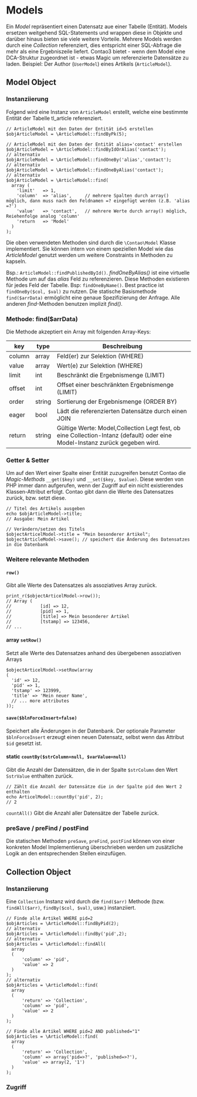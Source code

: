 # Models

Ein *Model* repräsentiert einen Datensatz aue einer Tabelle (Entität). Models ersetzen weitgehend SQL-Statements und wrappen diese in Objekte und darüber hinaus bieten sie viele weitere Vorteile.
Mehrere Models werden durch eine *Collection* referenziert, dies entspricht einer SQL-Abfrage die mehr als eine Ergebniszeile liefert.
Contao3 bietet - wenn dem Model eine DCA-Struktur zugeordnet ist - etwas Magic um referenzierte Datensätze zu laden. Beispiel: Der Author (`UserModel`) eines Artikels (`ArticleModel`).

## Model Object

### Instanziierung 

Folgend wird eine Instanz von `ArticleModel` erstellt, welche eine bestimmte Entität der Tabelle tl_article referenziert.

``` {.php}
// ArticleModel mit den Daten der Entität id=5 erstellen
$objArticleModel = \ArticleModel::findByPk(5);
 
// ArticleModel mit den Daten der Entität alias='contact' erstellen
$objArticleModel = \ArticleModel::findByIdOrAlias('contact');
// alternativ
$objArticleModel = \ArticleModel::findOneBy('alias','contact');
// alternativ
$objArticleModel = \ArticleModel::findOneByAlias('contact');
// alternativ
$objArticleModel = \ArticleModel::find(
  array (
    'limit'   => 1,
    'column'  => 'alias',     // mehrere Spalten durch array() möglich, dann muss nach den Feldnamen =? eingefügt werden (z.B. 'alias =?')
    'value'   => 'contact',   // mehrere Werte durch array() möglich, Reiehenfolge analog 'column'
    'return   => 'Model'
  )
);
```

Die oben verwendeten Methoden sind durch die `\Contao\Model` Klasse implementiert.
Sie können intern von einem speziellen Model wie das *ArticleModel* genutzt werden um weitere Constraints in Methoden zu kapseln.

Bsp.: `ArticleModel::findPublishedById()`.
*findOneByAlias()* ist eine virtuelle Methode um auf das *alias* Feld zu referenzieren.
Diese Methoden existieren für jedes Feld der Tabelle. Bsp: `findOneByName()`.
Best practice ist `findOneBy($col, $val)` zu nutzen.
Die statische Basismethode `find($arrData)` ermöglicht eine genaue Spezifizierung der Anfrage. Alle anderen *find*-Methoden benutzen implizit *find()*.


### Methode: find($arrData)
Die Methode akzeptiert ein Array mit folgenden Array-Keys:

| key       |  type  | Beschreibung |
|--         | --     | -- |
| column	| array  | Feld(er) zur Selektion (WHERE) |
| value     | array  | Wert(e) zur Selektion (WHERE)  |
| limit     | int	 | Beschränkt die Ergebnismenge (LIMIT) |
| offset    | int    | Offset einer beschränkten Ergebnismenge (LIMIT) |
| order     | string | Sortierung der Ergebnismenge (ORDER BY) |
| eager     | bool   | Lädt die referenzierten Datensätze durch einen JOIN |
| return    | string | Gültige Werte: Model,Collection Legt fest, ob eine Collection-Intanz (default) oder eine Model-Instanz zurück gegeben wird. |

### Getter & Setter
Um auf den Wert einer Spalte einer Entität zuzugreifen benutzt Contao die *Magic-Methods* `__get($key)` und `__set($key, $value)`. Diese werden von PHP immer dann aufgerufen, wenn der Zugriff auf ein nicht existierendes Klassen-Attribut erfolgt. Contao gibt dann die Werte des Datensatzes zurück, bzw. setzt diese.

``` {.php}
// Titel des Artikels ausgeben
echo $objArticleModel->title;
// Ausgabe: Mein Artikel

// Verändern/setzen des Titels
$objectArticelModel->title = "Mein besonderer Artikel";
$objectArticleModel->save(); // speichert die Änderung des Datensatzes in die Datenbank
```

### Weitere relevante Methoden

#### `row()` 
Gibt alle Werte des Datensatzes als assoziatives Array zurück.
``` {.php} 
print_r($objectArticelModel->row());
// Array (
//           [id] => 12,
//           [pid] => 1,
//           [title] => Mein besonderer Artikel
//           [tstamp] => 123456,
// ...
```

#### array `setRow()`
Setzt alle Werte des Datensatzes anhand des übergebenen assoziativen Arrays
``` {.php} 
$objectArticelModel->setRow(array
(
  'id' => 12,
  'pid' => 1,
  'tstamp' => 123999,
  'title' => 'Mein neuer Name',
  // ... more attributes
));
```

#### `save($blnForceInsert=false)`
Speichert alle Änderungen in der Datenbank.
Der optionale Parameter `$blnForceInsert` erzeugt einen neuen Datensatz, selbst wenn das Attribut `$id` gesetzt ist. 

#### static `countBy($strColumn=null, $varValue=null)`
Gibt die Anzahl der Datensätzen, die in der Spalte `$strColumn` den Wert `SstrValue` enthalten zurück. 

``` {.php}
// Zählt die Anzahl der Datensätze die in der Spalte pid den Wert 2 enthalten
echo ArticelModel::countBy('pid', 2);
// 2
```

`countAll()`
Gibt die Anzahl aller Datensätze der Tabelle zurück.

### preSave / preFind / postFind

Die statischen Methoden `preSave`, `preFind`, `postFind` können von einer konkreten Model Implementierung überschrieben werden um zusätzliche Logik an den entsprechenden Stellen einzufügen.


## Collection Object

### Instanziierung
Eine `Collection` Instanz wird durch die `find($arr)` Methode  (bzw. `findAll($arr)`, `findBy($col, $val)`, usw.) instanziiert.   

``` {.php}
// Finde alle Artikel WHERE pid=2
$objArticles = \ArticleModel::findByPid(2);
// alternativ
$objArticles = \ArticleModel::findBy('pid',2);
// alternativ
$objArticles = \ArticleModel::findAll(
  array
  (
      'column' => 'pid',
      'value' => 2
  )
);
// alternativ
$objArticles = \ArticleModel::find(
  array
  (
      'return' => 'Collection',
      'column' => 'pid',
      'value' => 2
  )
);

// Finde alle Artikel WHERE pid=2 AND published="1"
$objArticles = \ArticleModel::find(
  array
  (
      'return' => 'Collection',
      'column' => array('pid=>?', 'published=>?'),
      'value' => array(2, '1')
  )
);
```

### Zugriff
